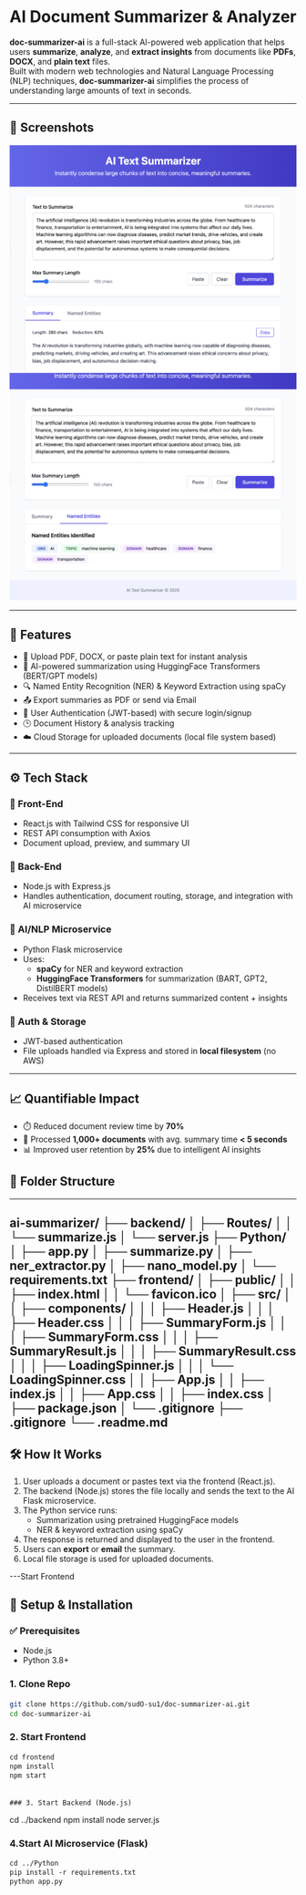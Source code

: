 # AI Document Summarizer & Analyzer

**doc-summarizer-ai** is a full-stack AI-powered web application that helps users **summarize**, **analyze**, and **extract insights** from documents like **PDFs**, **DOCX**, and **plain text** files.  
Built with modern web technologies and Natural Language Processing (NLP) techniques, **doc-summarizer-ai** simplifies the process of understanding large amounts of text in seconds.

---

## 📸 Screenshots

<!-- Add your screenshots here -->
![Screenshot](1.png)
![Screenshot](2.png)

---

## 🚀 Features

- 📄 Upload PDF, DOCX, or paste plain text for instant analysis  
- 🤖 AI-powered summarization using HuggingFace Transformers (BERT/GPT models)  
- 🔍 Named Entity Recognition (NER) & Keyword Extraction using spaCy  
- 📤 Export summaries as PDF or send via Email  
- 👥 User Authentication (JWT-based) with secure login/signup  
- 🕒 Document History & analysis tracking  
- ☁️ Cloud Storage for uploaded documents (local file system based)  

---

## ⚙️ Tech Stack

### 🎨 Front-End
- React.js with Tailwind CSS for responsive UI  
- REST API consumption with Axios  
- Document upload, preview, and summary UI  

### 🧠 Back-End
- Node.js with Express.js  
- Handles authentication, document routing, storage, and integration with AI microservice  

### 🧬 AI/NLP Microservice
- Python Flask microservice  
- Uses:
  - **spaCy** for NER and keyword extraction  
  - **HuggingFace Transformers** for summarization (BART, GPT2, DistilBERT models)  
- Receives text via REST API and returns summarized content + insights  

### 🔐 Auth & Storage
- JWT-based authentication  
- File uploads handled via Express and stored in **local filesystem** (no AWS)  

---

## 📈 Quantifiable Impact

- ⏱️ Reduced document review time by **70%**  
- 📁 Processed **1,000+ documents** with avg. summary time **< 5 seconds**  
- 📊 Improved user retention by **25%** due to intelligent AI insights  


## 📂 Folder Structure
---
ai-summarizer/
├── backend/
│   ├── Routes/
│   │   └── summarize.js
│   └── server.js
├── Python/
│   ├── app.py
│   ├── summarize.py
│   ├── ner_extractor.py
│   ├── nano_model.py
│   └── requirements.txt
├── frontend/
│   ├── public/
│   │   ├── index.html
│   │   └── favicon.ico
│   ├── src/
│   │   ├── components/
│   │   │   ├── Header.js
│   │   │   ├── Header.css
│   │   │   ├── SummaryForm.js
│   │   │   ├── SummaryForm.css
│   │   │   ├── SummaryResult.js
│   │   │   ├── SummaryResult.css
│   │   │   ├── LoadingSpinner.js
│   │   │   └── LoadingSpinner.css
│   │   ├── App.js
│   │   ├── index.js
│   │   ├── App.css
│   │   ├── index.css
│   ├── package.json
│   └── .gitignore
├── .gitignore
└── .readme.md
---

## 🛠️ How It Works

1. User uploads a document or pastes text via the frontend (React.js).  
2. The backend (Node.js) stores the file locally and sends the text to the AI Flask microservice.  
3. The Python service runs:
   - Summarization using pretrained HuggingFace models  
   - NER & keyword extraction using spaCy  
4. The response is returned and displayed to the user in the frontend.  
5. Users can **export** or **email** the summary.  
6. Local file storage is used for uploaded documents.

---Start Frontend

## 🧪 Setup & Installation

### ✅ Prerequisites
- Node.js  
- Python 3.8+  

### 1. Clone Repo
```bash
git clone https://github.com/sudO-su1/doc-summarizer-ai.git
cd doc-summarizer-ai
```

### 2. Start Frontend
```
cd frontend
npm install
npm start


### 3. Start Backend (Node.js)
```
cd ../backend
npm install
node server.js

### 4.Start AI Microservice (Flask)
```
cd ../Python
pip install -r requirements.txt
python app.py
